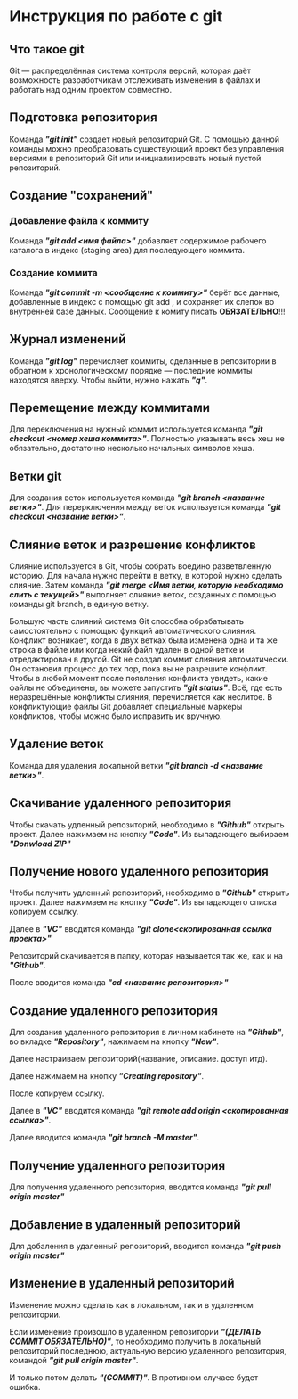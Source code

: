 #  Инструкция по работе с git

##  Что такое git

Git — распределённая система контроля версий, которая даёт возможность разработчикам отслеживать изменения в файлах и работать над одним проектом совместно.

##  Подготовка репозитория 

Команда __*"git init"*__ создает новый репозиторий Git. С помощью данной команды можно преобразовать существующий проект без управления версиями в репозиторий Git или инициализировать новый пустой репозиторий.

##  Создание "сохранений"

###  Добавление файла к коммиту

Команда __*"git add <имя файла>"*__ добавляет содержимое рабочего каталога в индекс (staging area) для последующего коммита.

###  Создание коммита

Команда __*"git commit -m <сообщение к коммиту>"*__ берёт все данные, добавленные в индекс с помощью git add , и сохраняет их слепок во внутренней базе данных. Сообщение к комиту писать **ОБЯЗАТЕЛЬНО**!!!

##  Журнал изменений 

Команда __*"git log"*__ перечисляет коммиты, сделанные в репозитории в обратном к хронологическому порядке — последние коммиты находятся вверху. Чтобы выйти, нужно нажать __*"q"*__.

##  Перемещение между коммитами

Для переключения на нужный коммит используется команда __*"git checkout <номер хеша коммита>"*__. Полностью указывать весь хеш не обязательно, достаточно несколько начальных символов хеша.

##  Ветки git

Для создания веток используется команда __*"git branch <название ветки>"*__.
Для перерключения между веток используется команда __*"git checkout <название ветки>"*__.

##  Слияние веток и разрешение конфликтов

Слияние используется в Git, чтобы собрать воедино разветвленную историю. Для начала нужно перейти в ветку, в которой нужно сделать слияние. Затем команда __*"git merge <Имя ветки, которую необходимо слить с текущей>"*__ выполняет слияние веток, созданных с помощью команды git branch, в единую ветку.

Большую часть слияний система Git способна обрабатывать самостоятельно с помощью функций автоматического слияния. Конфликт возникает, когда в двух ветках была изменена одна и та же строка в файле или когда некий файл удален в одной ветке и отредактирован в другой. Git не создал коммит слияния автоматически. Он остановил процесс до тех пор, пока вы не разрешите конфликт. Чтобы в любой момент после появления конфликта увидеть, какие файлы не объединены, вы можете запустить __*"git status"*__. Всё, где есть неразрешённые конфликты слияния, перечисляется как неслитое. В конфликтующие файлы Git добавляет специальные маркеры конфликтов, чтобы можно было исправить их вручную.

##  Удаление веток 

Команда для удаления локальной ветки __*"git branch -d <название ветки>"*__.

## Скачивание удаленного репозитория

Чтобы скачать удленный репозиторий, необходимо в __*"Github"*__ открыть проект. Далее нажимаем на кнопку __*"Code"*__. Из выпадающего выбираем __*"Donwload ZIP"*__

## Получение нового удаленного репозитория

Чтобы получить удленный репозиторий, необходимо в __*"Github"*__ открыть проект. Далее нажимаем на кнопку __*"Code"*__. Из выпадающего списка копируем ссылку.

Далее в __*"VC"*__ вводится команда __*"git clone<скопированная ссылка проекта>"*__

Репозиторий скачивается в папку, которая называется так же, как и на __*"Github"*__. 

После вводится команда __*"cd <название репозитория>"*__

## Создание удаленного репозитория

Для создания удаленного репозитория в личном кабинете на __*"Github"*__, во вкладке __*"Repository"*__, нажимаем на кнопку __*"New"*__. 

Далее настраиваем репозиторий(название, описание. доступ итд). 

Далее нажимаем на кнопку __*"Creating repository"*__.

После копируем ссылку.

Далее в __*"VC"*__ вводится команда __*"git remote add origin <скопированная ссылка>"*__.

Далее вводится команда __*"git branch -M master"*__.

## Получение удаленного репозитория

Для получения удаленного репозитория, вводится команда __*"git pull origin master"*__

## Добавление в удаленный репозиторий 

Для добаления в удаленный репозиторий, вводится команда __*"git push origin master"*__


## Изменение в удаленный репозиторий

Изменение можно сделать как в локальном, так и в удаленном репозитории.

Если изменение произошло в удаленном репозитории __*"(ДЕЛАТЬ COMMIT ОБЯЗАТЕЛЬНО)"*__, то необходимо получить в локальный репозиторий последнюю, актуальную версию удаленного репозитория, командой __*"git pull origin master"*__.

И только потом делать __*"(COMMIT)"*__. В противном случаее будет ошибка.
